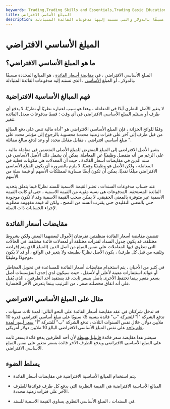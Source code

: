 ```yaml
---
keywords: Trading,Trading Skills and Essentials,Trading Basic Education,Trading Skills
title: المبلغ الأساسي الافتراضي
description: المبلغ الأساسي الافتراضي ، في مقايضة أسعار الفائدة ، هو المبالغ المحددة مسبقًا بالدولار والتي تستند إليها مدفوعات الفائدة المتبادلة.
---
```


# المبلغ الأساسي الافتراضي
## ما هو المبلغ الأساسي الافتراضي؟

المبلغ الأساسي الافتراضي ، في [مقايضة أسعار الفائدة](/interestrateswap) ، هو المبالغ المحددة مسبقًا بالدولار ، أو المبلغ [الأساسي](/principal) ، الذي تستند إليه مدفوعات الفائدة المتبادلة.

## فهم المبالغ الأساسية الافتراضية

لا يتغير الأصل النظري أبدًا في المعاملة ، وهذا هو سبب اعتباره نظريًا أو نظريًا. لا يدفع أي طرف أو يستلم المبلغ الأساسي الافتراضي في أي وقت ؛ فقط مدفوعات معدل الفائدة تتغير.

وفقًا للوائح الخزانة ، فإن المبلغ الأساسي الافتراضي هو "أداة مالية تنص على دفع المبالغ من قبل طرف إلى آخر على فترات زمنية محددة محسوبة بالرجوع إلى مؤشر محدد على مبلغ أساسي افتراضي ، مقابل مقابل محدد أو وعد لدفع مبالغ مماثلة ".

يشير الأصل الافتراضي إلى المبلغ المفترض للمبلغ الأصلي المتضمن في معاملة مالية ، على الرغم من أنه منفصل وظيفيًا عن المعاملة. يمكن أن يشمل ذلك الأصل الأساسي في سند الدين في مقايضات أسعار الفائدة ، حيث أن المعدلات هي مكونات فعلية في المعاملة ، ولكن الأصل هو وظيفيًا وهميًا. لا يلزم بالضرورة أن يكون المبلغ الأساسي الافتراضي مبلغًا نقديًا. يمكن أن تكون أيضًا مساوية لممتلكات الأسهم أو قيمة سلة من الأسهم.

عند حساب مدفوعات السندات ، تعتبر القيمة الاسمية للسند نظريًا فيما يتعلق بتحديد الفائدة المستحقة. المدفوعات هي نسبة مئوية من القيمة الاسمية ، حتى لو كانت القيمة الاسمية غير متوفرة بالمعنى الحقيقي. لا يمكن سحب القيمة الاسمية وقد لا تكون موجودة حتى بالمعنى التقليدي حتى يقترب السند من النضج ، ولكن له قيمة مفهومة مطلوبة لإجراء الحسابات ذات الصلة.

## مقايضات أسعار الفائدة

تتضمن مقايضة أسعار الفائدة منظمتين تقرضان الأموال لبعضهما البعض ولكن بشروط مختلفة. قد يكون جدول السداد لفترات مختلفة أو لمعدلات فائدة مختلفة. في الحالات التي تنطوي فيها المعاملات على نفس المبلغ من أصل الدين (المبلغ الذي يتم إقراضه وتلقيه من قبل كل طرف) ، يكون الأصل نظريًا بطبيعته ولا يتغير في الواقع ، أو قد لا يكون موجودًا وظيفيًا.

في كثير من الأحيان ، يتم استخدام مقايضات أسعار الفائدة للمساعدة في تحويل المخاطر أو عوائد استثمارات معينة لأعلى أو لأسفل ، حيث سيكون لدى إحدى المؤسسات أصل بسعر متغير بينما تحتفظ الأخرى بأصل بسعر ثابت. قد يستفيد أحد الطرفين ، الذي يُقبل على أنه اتفاق محصلته صفر ، من الترتيب بينما يتعرض الآخر للخسارة.

## مثال على المبلغ الأساسي الافتراضي

قد تدخل شركتان في عقد مقايضة أسعار الفائدة على النحو التالي: لمدة ثلاث سنوات ، تدفع الشركة "أ" للشركة "ب" فائدة بنسبة 5٪ سنويًا على مبلغ أساسي افتراضي قدره 10 ملايين دولار. خلال نفس السنوات الثلاث ، تدفع الشركة "ب" للشركة "أ" [سعر ليبور لمدة عام واحد](/libor) على نفس المبلغ الأساسي الافتراضي البالغ 10 ملايين دولار أمريكي.

سيعتبر هذا مقايضة سعر فائدة [فانيليا بسيطة](/plainvanilla) لأن أحد الطرفين يدفع فائدة بسعر ثابت على المبلغ الأساسي الافتراضي ويدفع الطرف الآخر فائدة بسعر متغير على نفس المبلغ الأساسي الافتراضي.

## يسلط الضوء

- يتم استخدام المبالغ الأساسية الافتراضية في مقايضات أسعار الفائدة.

- المبالغ الأساسية الافتراضية هي القيمة النظرية التي يدفع كل طرف فوائدها للطرف الآخر على فترات زمنية محددة.

- في السندات ، المبلغ الأساسي النظري يساوي القيمة الاسمية للسند.

